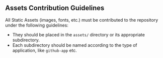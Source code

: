 ## Assets Contribution Guidelines

All Static Assets (images, fonts, etc.) must be contributed to the repository under the following guidelines:

- They should be placed in the `assets/` directory or its appropriate subdirectory.
- Each subdirectory should be named according to the type of application, like `github-app` etc.
